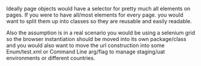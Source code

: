 
Ideally page objects would have a selector for pretty much all elements on pages.
If you were to have all/most elements for every page. you would want to split them up into classes so
they are reusable and easily readable.

Also the assumption is in a real scenario you would be using a selenium grid so the browser instantiation
should be moved into its own package/class and you would also want to move the url construction into some
Enum/test.xml or Command Line arg/flag to manage staging/uat environments or different countries.
